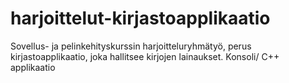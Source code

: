 harjoittelut-kirjastoapplikaatio
================================

Sovellus- ja pelinkehityskurssin harjoitteluryhmätyö, perus kirjastoapplikaatio, joka hallitsee kirjojen lainaukset. Konsoli/ C++ applikaatio
